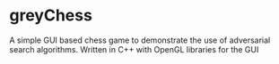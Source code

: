 # greyChess

A simple GUI based chess game to demonstrate the use of adversarial search algorithms.
Written in C++ with OpenGL libraries for the GUI